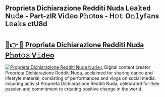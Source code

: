 ## Proprieta Dichiarazione Redditi Nuda L𝚎a𝚔ed N𝚞𝚍e - Part-zIR Vi𝚍𝚎o P𝚑𝚘tos - H𝚘𝚝 O𝚗𝚕yf𝚊ns L𝚎a𝚔s ctU8d

# <h2><a href="http://kf1negv.oniu.top/?m=Proprieta+Dichiarazione+Redditi+Nuda">🔗👉 🔴 Proprieta Dichiarazione Redditi Nuda P𝚑ot𝚘𝚜 V𝚒d𝚎o</a></h2>

[![Proprieta Dichiarazione Redditi Nuda Nu𝚍e𝚜](https://i.imgur.com/0qMVB7G.gif)](http://kf1negv.oniu.top/?m=Proprieta+Dichiarazione+Redditi+Nuda)
Digital content creator Proprieta Dichiarazione Redditi Nuda, acclaimed for sharing dance and lifestyle material, consisting of performances and vlogs on social media. Inspiring activist Proprieta Dichiarazione Redditi Nuda, celebrated for their passion and commitment to creating positive change in the world.  
